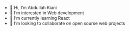 - 👋 Hi, I’m Abdullah Kiani
- 👀 I’m interested in Web development
- 🌱 I’m currently learning React
- 💞️ I’m looking to collaborate on open sourse web projects

<!---
abdullahkiani007/abdullahkiani007 is a ✨ special ✨ repository because its `README.md` (this file) appears on your GitHub profile.
You can click the Preview link to take a look at your changes.
--->
